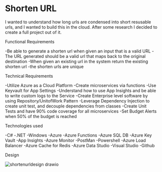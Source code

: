 # Shorten URL
I wanted to understand how long urls are condensed into short resusable urls, and I wanted to build this in the cloud.
After some research I decided to create a full project out of it.

Functional Requirements

-Be able to generate a shorten url when given an input that is a valid URL
-The URL generated should be a valid url that maps back to the original destination
-When given an existing url in the system return the existing shorten url
-the shorten urls are unique


Technical Requirements

-Utilize Azure as a Cloud Platform
-Create microservices via functions
-Use Keyvault for App Settings
-Understand how to use App Insights and be able to write custom logs to the Service
-Create Enterprise level software by using Repository/UnitofWork Pattern
-Leverage Dependency Injection to create unit test, and decouple dependencies from classes
-Create Unit Tests and have 90% code coverage for all microservices
-Set Budget Alerts when 50% of the budget is reached

Technologies used

-C#
-.NET
-Windows
-Azure
-Azure Functions
-Azure SQL DB
-Azure Key Vault
-App Insights
-Azure Monitor
-PostMan
-Powershell
-Azure Load Balancer
-Azure Cache for Redis
-Azure Data Studio
-Visual Studio
-Github

Design


![shortenurldesign drawio](https://github.com/user-attachments/assets/0697ad07-4633-42fa-b550-82533af4d667)

